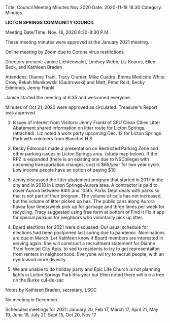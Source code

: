 Title: Council Meeting Minutes Nov 2020
Date: 2020-11-18 18:30
Category: Minutes


**LICTON SPRINGS COMMUNITY COUNCIL**

Meeting Date/Time: Nov. 18, 2020 6:30-8:30 P.M.

These meeting minutes were approved at the January 2021 meeting.

Online meeting by Zoom due to Corona virus restrictions

Directors present: Janice Lichtenwaldt, Lindsey Webb, Liz Kearns, Ellen Beck, and Kathleen Braden

Attendees: Dianne Trani, Tracy Cramer, Mike Cuadra, Emma Medicine White Crow, Bekah Manikowski (Gautrowski) and Matt, Peter Reid, Becky Edmonds, Jenny Frankl

Janice started the meeting at 6:35 and welcomed everyone.  

Minutes of Oct 21, 2020 were approved as circulated.  Treasurer’s Report was approved. 

1. Issues of interest from Visitors: Jenny Frankl of SPU Clean Cities Litter Abatement shared information on litter route for Licton Springs. (attached).  Liz noted a work party upcoming Dec. 12 for Licton Springs Park with volnteers from Blanchet H.S.

2. Becky Edmonds made a presentation on Restricted Parking Zone and other parking issues in Licton Springs area. (study map below). If the RPZ is expanded (there is an existing one due to NSCollege) with upcoming transportation changes, cost is $65/year for two year cycle.  Low income people have an option of paying $10.

3. Jenny discussed the litter abatement program that started in 2017 in the city and in 2018 in Licton Springs-Aurora area.  A contractor is paid to cover Aurora between 84th and 105th.  Parks Dept deals with parks so that is not part of their program.  The volume of calls has not increased, but the volume of litter picked up has. The public cans along Aurora havea four times/week pick up for garbage and three times per week for recycling. Tracy suggested using free form at bottom of Find It Fix It app for special pickups for neighbors who voluntarily pick up litter.

4. Board elections for 2021 were discussed. Our usual schedule for elections had been postponed last spring due to pandemic.  Nominations are due in March.  Let Kathleen know if Board members are interested in serving again.  She will construct a recruitment statement for Dianne Trani from jet City Apts. to sed to residents to try to get representaiton from renters in neighborhood.  Everyone wil try to recruit people, with an eye toward more divesity.

5. We are unable to do holiday party and Epic Life Church is not planning lights in Licton Springs Park this year but Ellen noted there will b e a tree on the Burke cul-de-sac

Notes by Kathleen Braden, secretary, LSCC

No meeting in December.

Scheduled meetings for 2021: January 20, Feb 17, March 17, April 21, May 19, June 16, July 21, Sept 15, Oct 20, Nov 17
